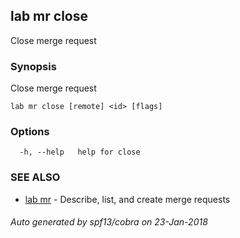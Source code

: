 ## lab mr close

Close merge request

### Synopsis


Close merge request

```
lab mr close [remote] <id> [flags]
```

### Options

```
  -h, --help   help for close
```

### SEE ALSO
* [lab mr](lab_mr.md)	 - Describe, list, and create merge requests

###### Auto generated by spf13/cobra on 23-Jan-2018
